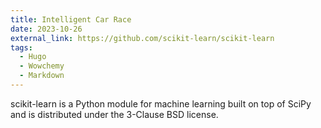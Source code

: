 ```yaml
---
title: Intelligent Car Race
date: 2023-10-26
external_link: https://github.com/scikit-learn/scikit-learn
tags:
  - Hugo
  - Wowchemy
  - Markdown
---
```


scikit-learn is a Python module for machine learning built on top of SciPy and is distributed under the 3-Clause BSD license.

<!--more-->
